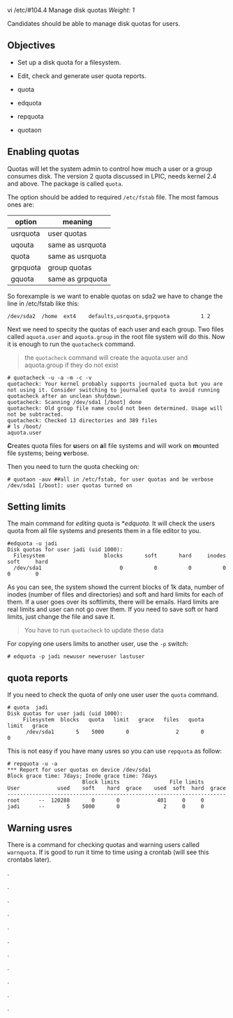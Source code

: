 vi /etc/#104.4 Manage disk quotas
*Weight: 1*

Candidates should be able to manage disk quotas for users.

## Objectives

- Set up a disk quota for a filesystem.
- Edit, check and generate user quota reports.


- quota
- edquota
- repquota
- quotaon

## Enabling quotas
Quotas will let the system admin to control how much a user or a group consumes disk. The version 2 quota discussed in LPIC, needs kernel 2.4 and above. The package is called `quota`. 

The option should be added to required `/etc/fstab` file. The most famous ones are:

|option|meaning|
|--|--|
|usrquota|user quotas|
|uqouta|same as usrquota|
|quota|same as usrquota|
|grpquota|group quotas|
|gquota|same as grpquota|

So forexample is we want to enable quotas on sda2 we have to change the line in /etc/fstab like this:

````
/dev/sda2  /home  ext4    defaults,usrquota,grpquota          1 2
````

Next we need to specity the quotas of each user and each group. Two files called `aquota.user` and `aquota.group` in the root file system will do this. 
Now it is enough to run the `quotacheck` command. 

> the `quotacheck` command will create the aquota.user and aquota.group if they do not exist

````
# quotacheck -u -a -m -c -v
quotacheck: Your kernel probably supports journaled quota but you are not using it. Consider switching to journaled quota to avoid running quotacheck after an unclean shutdown.
quotacheck: Scanning /dev/sda1 [/boot] done
quotacheck: Old group file name could not been determined. Usage will not be subtracted.
quotacheck: Checked 13 directories and 389 files
# ls /boot/
aquota.user   
````

**C**reates quota files for **u**sers on **a**ll file systems and will work on **m**ounted file systems; being **v**erbose.

Then you need to turn the quota checking on:

````
# quotaon -auv ##all in /etc/fstab, for user quotas and be verbose
/dev/sda1 [/boot]: user quotas turned on
````


## Setting limits
The main command for *editing* quota is **edquota*. It will check the users quota from all file systems and presents them in a file editor to you. 

````
#edquota -u jadi
Disk quotas for user jadi (uid 1000):
  Filesystem                   blocks       soft       hard     inodes     soft     hard
  /dev/sda1                         0          0          0          0        0        0
````

As you can see, the system showd the current blocks of 1k data, number of inodes (number of files and directories) and soft and hard limits for each of them. If a user goes over its softlimits, there will be emails. Hard limits are real limits and user can not go over them. If you need to save soft or hard limits, just change the file and save it.

> You have to run `quotacheck` to update these data

For copying one users limits to another user, use the `-p` switch:

````
# edquota -p jadi newuser neweruser lastuser
````


## quota reports

If you need to check the quota of only one user user the `quota` command.

````
# quota  jadi
Disk quotas for user jadi (uid 1000): 
     Filesystem  blocks   quota   limit   grace   files   quota   limit   grace
      /dev/sda1       5    5000       0               2       0       0      
````

This is not easy if you have many usres so you can use `repquota` as follow:

````
# repquota -u -a
*** Report for user quotas on device /dev/sda1
Block grace time: 7days; Inode grace time: 7days
                        Block limits                File limits
User            used    soft    hard  grace    used  soft  hard  grace
----------------------------------------------------------------------
root      --  120288       0       0            401     0     0       
jadi      --       5    5000       0              2     0     0       

````

## Warning usres
There is a command for checking quotas and warning users called `warnquota`. If is good to run it time to time using a crontab (will see this crontabs later). 

.

.

.

.

.

.

.

.

.

.

.